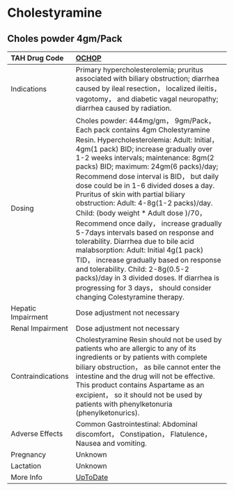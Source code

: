 # Cholestyramine

## Choles powder 4gm/Pack

| TAH Drug Code      | [OCHOP](https://www.tahsda.org.tw/drugs/hissearch.php?drug_code=OCHOP)                                                                                                                                                                                                                                                                                                                                                                                                                                                                                                                                                                                                                                                                                                                                                                 |
|:-------------------|:---------------------------------------------------------------------------------------------------------------------------------------------------------------------------------------------------------------------------------------------------------------------------------------------------------------------------------------------------------------------------------------------------------------------------------------------------------------------------------------------------------------------------------------------------------------------------------------------------------------------------------------------------------------------------------------------------------------------------------------------------------------------------------------------------------------------------------------|
| Indications        | Primary hypercholesterolemia; pruritus associated with biliary obstruction; diarrhea caused by ileal resection， localized ileitis， vagotomy， and diabetic vagal neuropathy; diarrhea caused by radiation.                                                                                                                                                                                                                                                                                                                                                                                                                                                                                                                                                                                                                           |
| Dosing             | Choles powder: 444mg/gm， 9gm/Pack， Each pack contains 4gm Cholestyramine Resin. Hypercholesterolemia: Adult: Initial， 4gm(1 pack) BID; increase gradually over 1-2 weeks intervals; maintenance: 8gm(2 packs) BID; maximum: 24gm(6 packs)/day; Recommend dose interval is BID， but daily dose could be in 1-6 divided doses a day. Pruritus of skin with partial biliary obstruction: Adult: 4-8g(1-2 packs)/day. Child: (body weight * Adult dose )/70， Recommend once daily， increase gradually 5-7days intervals based on response and tolerability. Diarrhea due to bile acid malabsorption: Adult: Initial 4g(1 pack) TID， increase gradually based on response and tolerability. Child: 2-8g(0.5-2 packs)/day in 3 divided doses. If diarrhea is progressing for 3 days， should consider changing Colestyramine therapy. |
| Hepatic Impairment | Dose adjustment not necessary                                                                                                                                                                                                                                                                                                                                                                                                                                                                                                                                                                                                                                                                                                                                                                                                          |
| Renal Impairment   | Dose adjustment not necessary                                                                                                                                                                                                                                                                                                                                                                                                                                                                                                                                                                                                                                                                                                                                                                                                          |
| Contraindications  | Cholestyramine Resin should not be used by patients who are allergic to any of its ingredients or by patients with complete biliary obstruction， as bile cannot enter the intestine and the drug will not be effective. This product contains Aspartame as an excipient， so it should not be used by patients with phenylketonuria (phenylketonurics).                                                                                                                                                                                                                                                                                                                                                                                                                                                                               |
| Adverse Effects    | Common Gastrointestinal: Abdominal discomfort， Constipation， Flatulence， Nausea and vomiting.                                                                                                                                                                                                                                                                                                                                                                                                                                                                                                                                                                                                                                                                                                                                       |
| Pregnancy          | Unknown                                                                                                                                                                                                                                                                                                                                                                                                                                                                                                                                                                                                                                                                                                                                                                                                                                |
| Lactation          | Unknown                                                                                                                                                                                                                                                                                                                                                                                                                                                                                                                                                                                                                                                                                                                                                                                                                                |
| More Info          | [UpToDate](https://www.uptodate.com/contents/cholestyramine-drug-information)                                                                                                                                                                                                                                                                                                                                                                                                                                                                                                                                                                                                                                                                                                                                                          |

